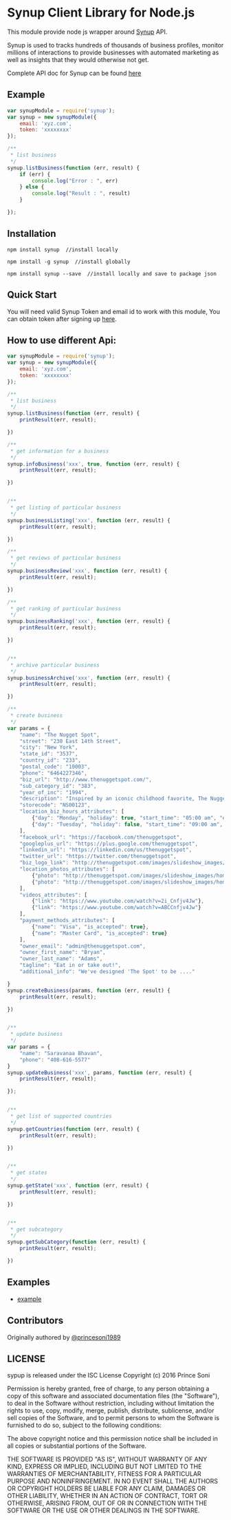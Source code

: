 # Synup Client Library for Node.js
 This module provide node js wrapper around [Synup](http://synup.com/) API.
 
 Synup is used to tracks hundreds of thousands of business profiles, monitor millions of interactions to provide businesses with automated marketing as well as insights that they would otherwise not get.
 
Complete API doc for Synup can be found [here](http://v2.synup.com/api-docs/v2/)



## Example


```javascript
var synupModule = require('synup');
var synup = new synupModule({
    email: 'xyz.com',
    token: 'xxxxxxxx'
});

/**
 * list business
 */
synup.listBusiness(function (err, result) {
    if (err) {
        console.log("Error : ", err)
    } else {
        console.log("Result : ", result)
    }

});
```

## Installation

`npm install synup  //install locally`

`npm install -g synup  //install globally`

`npm install synup --save  //install locally and save to package json`

## Quick Start

You will need valid Synup Token and email id to work with this module, You can obtain token after signing up [here](http://synup.com/).


## How to use different Api:

```javascript
var synupModule = require('synup');
var synup = new synupModule({
    email: 'xyz.com',
    token: 'xxxxxxxx'
});
```

```javascript
/**
 * list business
 */
synup.listBusiness(function (err, result) {
    printResult(err, result);

})
```
```javascript
/**
 * get information for a business
 */
synup.infoBusiness('xxx', true, function (err, result) {
    printResult(err, result);

})
```

```javascript

/**
 * get listing of particular business
 */
synup.businessListing('xxx', function (err, result) {
    printResult(err, result);

})

```

```javascript
/**
 * get reviews of particular business
 */
synup.businessReview('xxx', function (err, result) {
    printResult(err, result);

})

```


```javascript
/**
 * get ranking of particular business
 */
synup.businessRanking('xxx', function (err, result) {
    printResult(err, result);

})

```


```javascript

/**
 * archive particular business
 */
synup.businessArchive('xxx', function (err, result) {
    printResult(err, result);

})
```


```javascript
/**
 * create business
 */
var params = {
    "name": "The Nugget Spot",
    "street": "230 East 14th Street",
    "city": "New York",
    "state_id": "3537",
    "country_id": "233",
    "postal_code": "10003",
    "phone": "6464227346",
    "biz_url": "http://www.thenuggetspot.com/",
    "sub_category_id": "383",
    "year_of_inc": "1994",
    "description": "Inspired by an iconic childhood favorite, The Nugget Spot is dedicated ...",
    "storecode": "NS00123",
    "location_biz_hours_attributes": [
        {"day": "Monday", "holiday": true, "start_time": "05:00 am", "end_time": "05:30 pm"},
        {"day": "Tuesday", "holiday": false, "start_time": "09:00 am", "end_time": "08:00 pm"}
    ],
    "facebook_url": "https://facebook.com/thenuggetspot",
    "googleplus_url": "https://plus.google.com/thenuggetspot",
    "linkedin_url": "https://linkedin.com/us/thenuggetspot",
    "twitter_url": "https://twitter.com/thenuggetspot",
    "biz_logo_link": "http://thenuggetspot.com/images/slideshow_images/home-teaser2.jpg",
    "location_photos_attributes": [
        {"photo": "http://thenuggetspot.com/images/slideshow_images/home-teaser4.jpg"},
        {"photo": "http://thenuggetspot.com/images/slideshow_images/home-teaser1.jpg"}
    ],
    "videos_attributes": [
        {"link": "https://www.youtube.com/watch?v=2i_Cnfjv4Jw"},
        {"link": "https://www.youtube.com/watch?v=ABCCnfjv4Jw"}
    ],
    "payment_methods_attributes": [
        {"name": "Visa", "is_accepted": true},
        {"name": "Master Card", "is_accepted": true}
    ],
    "owner_email": "admin@thenuggetspot.com",
    "owner_first_name": "Bryan",
    "owner_last_name": "Adams",
    "tagline": "Eat in or take out!",
    "additional_info": "We've designed 'The Spot' to be ...."

}
synup.createBusiness(params, function (err, result) {
    printResult(err, result);

})
```


```javascript

/**
 * update business
 */
var params = {
    "name": "Saravanaa Bhavan",
    "phone": "408-616-5577"
}
synup.updateBusiness('xxx', params, function (err, result) {
    printResult(err, result);

});
```


```javascript

/**
 * get list of supported countries
 */
synup.getCountries(function (err, result) {
    printResult(err, result);

})
```

```javascript

/**
 * get states
 */
synup.getState('xxx', function (err, result) {
    printResult(err, result);

})

```

```javascript

/**
 * get subcategory
 */
synup.getSubCategory(function (err, result) {
    printResult(err, result);

})

```


## Examples

* [example](https://github.com/princesoni1989/synup/blob/master/example/example.js)

## Contributors

Originally authored by  [@princesoni1989](https://github.com/princesoni1989)

## LICENSE

sypup is released under the ISC License Copyright (c) 2016 Prince Soni

Permission is hereby granted, free of charge, to any person obtaining a copy of this software and associated documentation files (the "Software"), to deal in the Software without restriction, including without limitation the rights to use, copy, modify, merge, publish, distribute, sublicense, and/or sell copies of the Software, and to permit persons to whom the Software is furnished to do so, subject to the following conditions:

The above copyright notice and this permission notice shall be included in all copies or substantial portions of the Software.

THE SOFTWARE IS PROVIDED "AS IS", WITHOUT WARRANTY OF ANY KIND, EXPRESS OR IMPLIED, INCLUDING BUT NOT LIMITED TO THE WARRANTIES OF MERCHANTABILITY, FITNESS FOR A PARTICULAR PURPOSE AND NONINFRINGEMENT. IN NO EVENT SHALL THE AUTHORS OR COPYRIGHT HOLDERS BE LIABLE FOR ANY CLAIM, DAMAGES OR OTHER LIABILITY, WHETHER IN AN ACTION OF CONTRACT, TORT OR OTHERWISE, ARISING FROM, OUT OF OR IN CONNECTION WITH THE SOFTWARE OR THE USE OR OTHER DEALINGS IN THE SOFTWARE.
